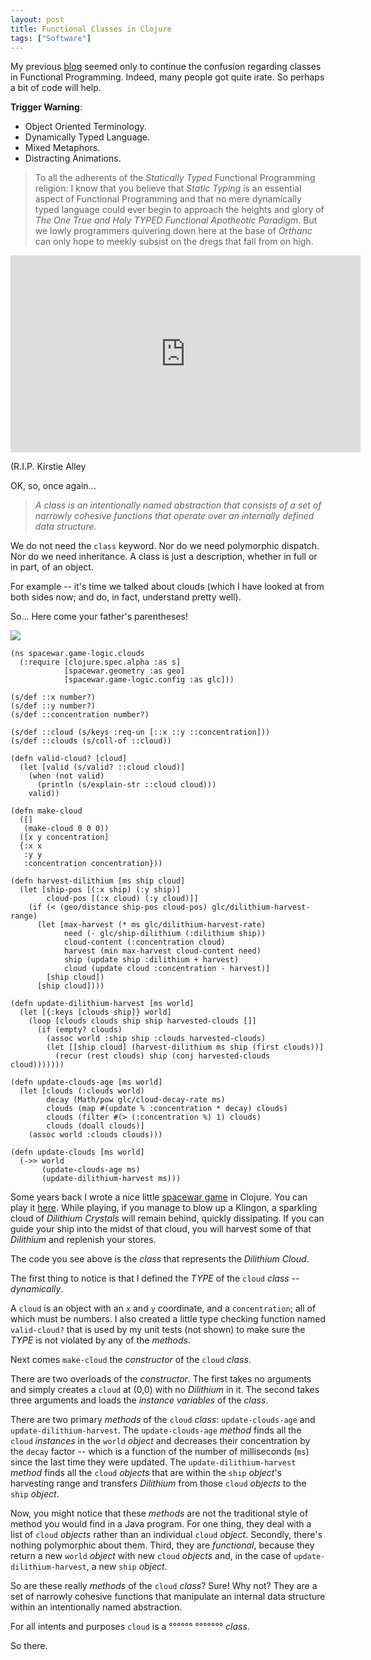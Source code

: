 ```yaml
---
layout: post
title: Functional Classes in Clojure
tags: ["Software"]
---
```

My previous [blog](http://blog.cleancoder.com/uncle-bob/2023/01/18/functional-classes.html) seemed only to continue the confusion regarding classes in Functional Programming.  Indeed, many people got quite irate.  So perhaps a bit of code will help.

__Trigger Warning__:
 
 - Object Oriented Terminology. 
 - Dynamically Typed Language.
 - Mixed Metaphors.
 - Distracting Animations.

>To all the adherents of the _Statically Typed_ Functional Programming religion:  I know that you believe that _Static Typing_ is an essential aspect of Functional Programming and that no mere dynamically typed language could ever begin to approach the heights and glory of _The One True and Holy TYPED Functional Apotheotic Paradigm_.  But we lowly programmers quivering down here at the base of _Orthanc_ can only hope to meekly subsist on the dregs that fall from on high.

<iframe width="560" height="315" src="https://www.youtube.com/embed/1KRqeDEQcYk" title="YouTube video player" frameborder="0" allow="accelerometer; autoplay; clipboard-write; encrypted-media; gyroscope; picture-in-picture; web-share" allowfullscreen></iframe>

(R.I.P. Kirstie Alley 

OK, so, once again...

>_A class is an intentionally named abstraction that consists of a set of narrowly cohesive functions that operate over an internally defined data structure._

We do not need the `class` keyword.  Nor do we need polymorphic dispatch.  Nor do we need inheritance.  A class is just a description, whether in full or in part, of an object.  

For example -- it's time we talked about clouds (which I have looked at from both sides now; and do, in fact, understand pretty well).  

So... Here come your father's parentheses!

<img src="https://i.pinimg.com/originals/4f/1e/26/4f1e261d1afa9d58fd1125db5a5a4a12.jpg">

	(ns spacewar.game-logic.clouds
	  (:require [clojure.spec.alpha :as s]
	            [spacewar.geometry :as geo]
	            [spacewar.game-logic.config :as glc]))

	(s/def ::x number?)
	(s/def ::y number?)
	(s/def ::concentration number?)

	(s/def ::cloud (s/keys :req-un [::x ::y ::concentration]))
	(s/def ::clouds (s/coll-of ::cloud))

	(defn valid-cloud? [cloud]
	  (let [valid (s/valid? ::cloud cloud)]
	    (when (not valid)
	      (println (s/explain-str ::cloud cloud)))
	    valid))

	(defn make-cloud
	  ([]
	   (make-cloud 0 0 0))
	  ([x y concentration]
	  {:x x
	   :y y
	   :concentration concentration}))

	(defn harvest-dilithium [ms ship cloud]
	  (let [ship-pos [(:x ship) (:y ship)]
	        cloud-pos [(:x cloud) (:y cloud)]]
	    (if (< (geo/distance ship-pos cloud-pos) glc/dilithium-harvest-range)
	      (let [max-harvest (* ms glc/dilithium-harvest-rate)
	            need (- glc/ship-dilithium (:dilithium ship))
	            cloud-content (:concentration cloud)
	            harvest (min max-harvest cloud-content need)
	            ship (update ship :dilithium + harvest)
	            cloud (update cloud :concentration - harvest)]
	        [ship cloud])
	      [ship cloud])))

	(defn update-dilithium-harvest [ms world]
	  (let [{:keys [clouds ship]} world]
	    (loop [clouds clouds ship ship harvested-clouds []]
	      (if (empty? clouds)
	        (assoc world :ship ship :clouds harvested-clouds)
	        (let [[ship cloud] (harvest-dilithium ms ship (first clouds))]
	          (recur (rest clouds) ship (conj harvested-clouds cloud)))))))

	(defn update-clouds-age [ms world]
	  (let [clouds (:clouds world)
	        decay (Math/pow glc/cloud-decay-rate ms)
	        clouds (map #(update % :concentration * decay) clouds)
	        clouds (filter #(> (:concentration %) 1) clouds)
	        clouds (doall clouds)]
	    (assoc world :clouds clouds)))

	(defn update-clouds [ms world]
	  (->> world
	       (update-clouds-age ms)
	       (update-dilithium-harvest ms)))
	
Some years back I wrote a nice little [spacewar game](http://blog.cleancoder.com/uncle-bob/2021/11/28/Spacewar.html) in Clojure.  You can play it [here](http://spacewar.fikesfarm.com/spacewar.html).  While playing, if you manage to blow up a Klingon, a sparkling cloud of _Dilithium Crystals_ will remain behind, quickly dissipating.  If you can guide your ship into the midst of that cloud, you will harvest some of that _Dilithium_ and replenish your stores.  

The code you see above is the _class_ that represents the _Dilithium Cloud_.  

The first thing to notice is that I defined the _TYPE_ of the `cloud` _class_ -- _dynamically_.  

A `cloud` is an object with an `x` and `y` coordinate, and a `concentration`; all of which must be numbers.  I also created a little type checking function named `valid-cloud?` that is used by my unit tests (not shown) to make sure the _TYPE_ is not violated by any of the _methods_.

Next comes `make-cloud` the _constructor_ of the `cloud` _class_.  

There are two overloads of the _constructor_.  The first takes no arguments and simply creates a `cloud` at (0,0) with no _Dilithium_ in it.  The second takes three arguments and loads the _instance variables_ of the _class_.

There are two primary _methods_ of the `cloud` _class_: `update-clouds-age` and `update-dilithium-harvest`.  The `update-clouds-age` _method_ finds all the `cloud` _instances_ in the `world` _object_ and decreases their concentration by the `decay` factor -- which is a function of the number of milliseconds (`ms`) since the last time they were updated. The `update-dilithium-harvest` _method_ finds all the `cloud` _objects_ that are within the `ship` _object_'s harvesting range and transfers _Dilithium_ from those `cloud` _objects_ to the `ship` _object_.

Now, you might notice that these _methods_ are not the traditional style of method you would find in a Java program.  For one thing, they deal with a list of `cloud` _objects_ rather than an individual `cloud` _object_.  Secondly, there's nothing polymorphic about them.  Third, they are _functional_, because they return a new `world` _object_ with new `cloud` _objects_ and, in the case of `update-dilithium-harvest`, a new `ship` _object_.

So are these really _methods_ of the `cloud` _class_?  Sure!  Why not?  They are a set of narrowly cohesive functions that manipulate an internal data structure within an intentionally named abstraction.  

For all intents and purposes `cloud` is a °°°°°° °°°°°°° _class_.

So there.







